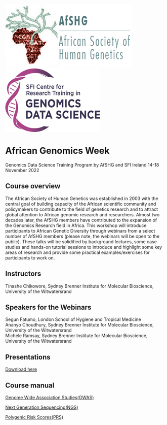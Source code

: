 <img src="https://github.com/tinashedoc/cvx/blob/main/logo_original_tempb%20Afshg.jpeg" width="400" height="200">   <img src="https://github.com/tinashedoc/cvx/blob/main/SFI.jpg" width="300" height="200">

# African Genomics Week

Genomics Data Science Training Program by AfSHG and SFI Ireland 14-18 November 2022

## Course overview
The African Society of Human Genetics was established in 2003 with the central goal of building capacity of the African scientific community and policymakers to contribute to the field of genetics research and to attract global attention to African genomic research and researchers. Almost two decades later, the AfSHG members have contributed to the expansion of the Genomics Research field in Africa. This workshop will introduce participants to African Genetic Diversity through webinars from a select number of AfSHG members (please note, the webinars will be open to the public). These talks will be solidified by background lectures, some case studies and hands-on tutorial sessions to introduce and highlight some key areas of research and provide some practical examples/exercises for participants to work on.  

## Instructors


Tinashe Chikowore, Sydney Brenner Institute for Molecular Bioscience, University of the Witwatersrand<br>

## Speakers for the Webinars

Segun Fatumo, London School of Hygiene and Tropical Medicine<br>
Ananyo Choudhury, Sydney Brenner Institute for Molecular Bioscience, University of the Witwatersrand<br>
Michele Ramsay, Sydney Brenner Institute for Molecular Bioscience, University of the Witwatersrand<br>


## Presentations
<a href="https://github.com/tinashedoc/African-Genomics-Week/tree/main/Presentations" target="_blank">Download here</a>

## Course manual
<a href="https://github.com/tinashedoc/African-Genomics-Week/tree/main/manuals/GWAS" target="blank">Genome Wide Association Studies(GWAS)</a>

<a href="https://github.com/tinashedoc/African-Genomics-Week/tree/main/manuals/GWAS" target="blank">Next Generation Sequencing(NGS)</a>

<a href="https://github.com/tinashedoc/African-Genomics-Week/tree/main/manuals/GWAS" target="blank">Polygenic Risk Scores(PRS)</a>

